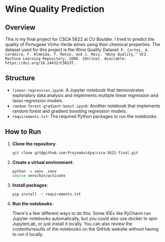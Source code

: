 # Wine Quality Prediction

## Overview

This is my final project for CSCA 5622 at CU Boulder. I tried to predict the quality of Portugese Vinho Verde wines using their chemical properties.  The dataset used for this project is the Wine Quality Dataset:
```P. Cortez, A. Cerdeira, F. Almeida, T. Matos, and J. Reis. "Wine Quality," UCI Machine Learning Repository, 2009. [Online]. Available: https://doi.org/10.24432/C56S3T.```

## Structure

- `linear-regression.ipynb`: A Jupyter notebook that demonstrates exploratory data analysis and implements multiple linear regression and lasso regression models.
- `random-forest-gradient-boost.ipynb`: Another notebook that implements random forest and gradient boosting regression models.
- `requirements.txt`: The required Python packages to run the notebooks.

## How to Run

1. **Clone the repository**:

    ```bash
    git clone git@github.com:PrajnaAvidya/csca-5622-final.git
    ```

2. **Create a virtual environment**:

    ```bash
    python -m venv .venv
    source venv/bin/activate
    ```

3. **Install packages**:

    ```bash
    pip install -r requirements.txt
    ```

4. **Run the notebooks**:

    There's a few different ways to do this. Some IDEs like PyCharm run Jupyter notebooks automatically, but you could also use docker to spin JupyterLab, or just install it locally. You can also review the contents/results of the notebooks on the GitHub website without having to run it locally.
